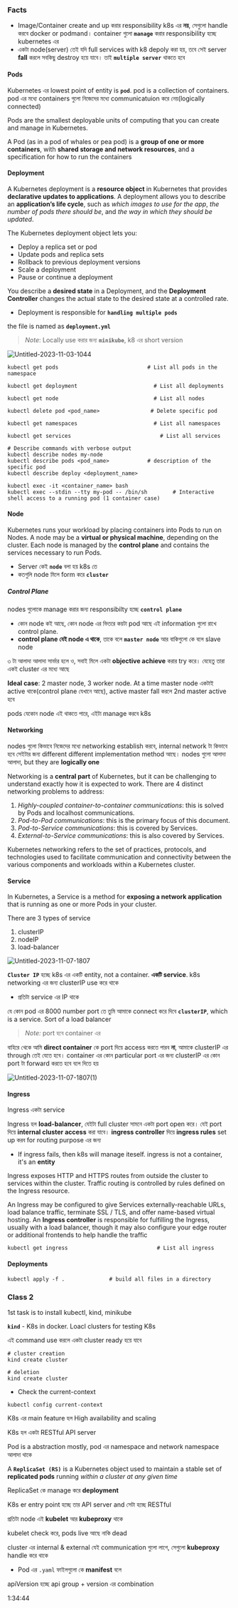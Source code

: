 ### Facts

- Image/Container create and up করার responsibility k8s এর **নয়**, সেগুলো handle করবে docker or podmand। container গুলো **`manage`** করার responsibility হচ্ছে kubernetes এর 
- একটা node(server) তেই যদি full services with k8 depoly করা হয়, তবে সেই server **fall** করলে সবকিছু destroy হয়ে যাবে। তাই **`multiple server`** থাকতে হবে

#### Pods
Kubernetes এর lowest point of entity is **`pod`**. pod is a collection of containers. pod এর মধ্যে containers গুলো নিজেদের মধ্যে communicatuion করে নেয়(logically connected)

Pods are the smallest deployable units of computing that you can create and manage in Kubernetes.

A Pod (as in a pod of whales or pea pod) is a **group of one or more containers**, with **shared storage and network resources**, and a specification for how to 
run the containers

#### Deployment


A Kubernetes deployment is a **resource object** in Kubernetes that provides **declarative updates to applications**. A deployment allows you to describe an **application’s life cycle**, such as _which images to use for the app_, _the number of pods there should be_, and _the way in which they should be updated_. 

The Kubernetes deployment object lets you:

- Deploy a replica set or pod
- Update pods and replica sets
- Rollback to previous deployment versions
- Scale a deployment
- Pause or continue a deployment



You describe a **desired state** in a Deployment, and the **Deployment Controller** changes the actual state to the desired state at a controlled rate.


- Deployment is responsible for **`handling multiple pods`**

the file is named as **`deployment.yml`**

> _Note_: Locally use করার জন্য **`minikube`**, k8 এর short version

![Untitled-2023-11-03-1044](https://github.com/Mohsem35/DevOps/assets/58659448/5c52fef1-f216-4764-84e6-96435872e99e)

```shell
kubectl get pods                            # List all pods in the namespace
```

```shell
kubectl get deployment                        # List all deployments
```

```shell
kubectl get node                              # List all nodes
```
```shell
kubectl delete pod <pod_name>                # Delete specific pod
```

```shell
kubectl get namespaces                        # List all namespaces
```

```shell
kubectl get services                            # List all services
```


```shell
# Describe commands with verbose output
kubectl describe nodes my-node
kubectl describe pods <pod_name>            # description of the specific pod
kubectl describe deploy <deployment_name>
```

```
kubectl exec -it <container_name> bash
kubectl exec --stdin --tty my-pod -- /bin/sh        # Interactive shell access to a running pod (1 container case)
```

 #### Node

 Kubernetes runs your workload by placing containers into Pods to run on Nodes. A node may be a **virtual or physical machine**, depending on the cluster. Each node is managed by the **control plane** and contains the services necessary to run Pods.

- Server কেই **`node`** বলা হয় k8s তে 
- কতগুলি node মিলে form করে **`cluster`**


##### Control Plane

nodes গুলোকে manage করার জন্য responsibilty হচ্ছে **`control plane`** 

- কোন node কই আছে, কোন node এর ভিতরে কয়টা pod আছে এই information গুলো রাখে control plane. 
- **control plane যেই node এ থাকে**, তাকে বলে **`master node`** আর বাকিগুলো কে বলে slave node 

৩ টা আলাদা আলাদা সার্ভার হলে ও, সবাই মিলে একটা **objective achieve** করার try করে। যেহেতু তারা একই cluster এর মধ্যে আছে 

**Ideal case**: 2 master node, 3 worker node. At a time master node একটাই active থাকে(control plane যেখানে আছে), active master fall করলে 2nd master active হবে 

pods যেকোন node এই থাকতে পারে, এইটা manage করবে k8s


#### Networking

nodes গুলো কিভাবে নিজেদের মধ্যে networking establish করবে, internal network টা কিভাবে হবে সেইটার জন্য different different implementation method আছে। nodes গুলো আলাদা আলাদা, but they are **logically one**


Networking is a **central part** of Kubernetes, but it can be challenging to understand exactly how it is expected to work. There are 4 distinct networking problems to address:

1. _Highly-coupled container-to-container communications_: this is solved by Pods and localhost communications.
2. _Pod-to-Pod communications_: this is the primary focus of this document.
3. _Pod-to-Service communications_: this is covered by Services.
4. _External-to-Service communications_: this is also covered by Services.


Kubernetes networking refers to the set of practices, protocols, and technologies used to facilitate communication and connectivity between the various components and workloads within a Kubernetes cluster. 

#### Service

In Kubernetes, a Service is a method for **exposing a network application** that is running as one or more Pods in your cluster.

There are 3 types of service
1. clusterIP
2. nodeIP
3. load-balancer

![Untitled-2023-11-07-1807](https://github.com/Mohsem35/DevOps/assets/58659448/dda87916-40dd-4bb3-bacd-484644518ea8)

**`Cluster IP`** হচ্ছে k8s এর একটি entity, not a container. **একটি service**. k8s networking এর জন্য clusterIP use করে থাকে 

- প্রতিটা service এর IP থাকে 

যে কোন pod এর 8000 number port তে তুমি আমাকে connect করে দিবে **`clusterIP`**, which is a service. Sort of a load balancer  

> _Note:_ port হবে container এর 

বাহিরে থেকে আমি **direct container** কে port দিয়ে access করতে পারব **না**, আমাকে clusterIP এর through তেই যেতে হবে। container এর কোন particular port এর জন্য clusterIP এর কোন port টা forward করতে হবে বলে দিতে হয় 

![Untitled-2023-11-07-1807(1)](https://github.com/Mohsem35/DevOps/assets/58659448/6e6012ea-a5f5-4d59-8bb8-2f19baf30f81)


#### Ingress

Ingress একটা service 

Ingress হল **load-balancer**, যেইটা full cluster সামনে একটা port open করে। যেই port দিয়ে **internal cluster access** করা যাবে। **ingress controller** দিয়ে **ingress rules** set up করব for routing purpose এর জন্য 

- If ingress fails, then  k8s will manage iteself. ingress is not a container, it's an **entity**


Ingress exposes HTTP and HTTPS routes from outside the cluster to services within the cluster. Traffic routing is controlled by rules defined on the Ingress resource.

An Ingress may be configured to give Services externally-reachable URLs, load balance traffic, terminate SSL / TLS, and offer name-based virtual hosting. An **Ingress controller** is responsible for fulfilling the Ingress, usually with a load balancer, though it may also configure your edge router or additional frontends to help handle the traffic

```
kubectl get ingress                            # List all ingress
```

#### Deployments


```
kubectl apply -f .              # build all files in a directory
```


### Class 2

1st task is to install kubectl, kind, minikube

**`kind`** - K8s in docker. Loacl clusters for testing K8s

এই command use করলে একটা cluster ready হয়ে যাবে 

```shell
# cluster creation
kind create cluster

# deletion
kind create cluster
```

- Check the current-context
```shell
kubectl config current-context
```


 K8s এর main feature হল High availability and scaling

 K8s হল একটা RESTful API server

 Pod is a abstraction mostly, pod  এর namespace and network namespace আলাদা থাকে 

A **`ReplicaSet (RS)`** is a Kubernetes object used to maintain a stable set of **replicated pods** running _within a cluster at any given time_

ReplicaSet কে manage করে **deployment**

K8s er entry point হচ্ছে তার API server and সেটা হচ্ছে RESTful

প্রতিটা node এই **kubelet** আর **kubeproxy** থাকে 

kubelet check করে, pods live আছে নাকি dead

cluster এর internal & external যেই communication গুলো লাগে, সেগুলো **kubeproxy** handle করে থাকে 

- Pod এর `.yaml` ফাইলগুলো কে **manifest** বলে 

apiVersion হচ্ছে api group + version এর combination

1:34:44